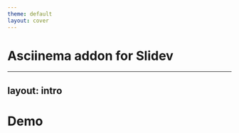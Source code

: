 ```yaml
---
theme: default
layout: cover
---
```


# Asciinema addon for Slidev

---
layout: intro
---

# Demo


<RenderWhen context="main">
    <Asciinema src="/casts/demo.cast" :playerProps="{speed: 2, rows: 23}"/>
</RenderWhen>